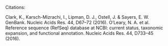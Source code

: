 Citations:

Clark, K., Karsch-Mizrachi, I., Lipman, D. J., Ostell, J. & Sayers, E. W. GenBank. Nucleic Acids Res. 44, D67–72 (2016).
O’Leary, N. A. et al. Reference sequence (RefSeq) database at NCBI: current status, taxonomic expansion, and functional annotation. Nucleic Acids Res. 44, D733–45 (2016).
